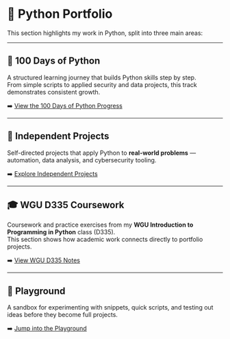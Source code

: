 # 🧰 Python Portfolio

This section highlights my work in Python, split into three main areas:  

---

## 🐍 100 Days of Python
A structured learning journey that builds Python skills step by step.  
From simple scripts to applied security and data projects, this track demonstrates consistent growth.  

➡️ [View the 100 Days of Python Progress](100-days/day01/README.md)  

---

## 🔬 Independent Projects
Self-directed projects that apply Python to **real-world problems** — automation, data analysis, and cybersecurity tooling.  

➡️ [Explore Independent Projects](projects/README.md)  

---

## 🎓 WGU D335 Coursework
Coursework and practice exercises from my **WGU Introduction to Programming in Python** class (D335).  
This section shows how academic work connects directly to portfolio projects.  

➡️ [View WGU D335 Notes](wgu-d335/README.md)  

---

## 🧪 Playground
A sandbox for experimenting with snippets, quick scripts, and testing out ideas before they become full projects.  

➡️ [Jump into the Playground](playground/README.md)
